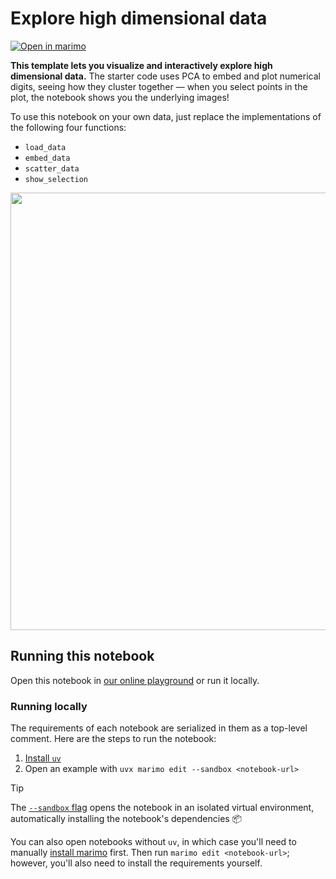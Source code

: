 # Explore high dimensional data

[![Open in marimo](https://marimo.io/shield.svg)](https://marimo.app/github.com/marimo-team/examples/blob/main/explore_high_dimensional_data/explore_high_dimensional_data.py)

**This template lets you visualize and interactively explore high dimensional
data.** The starter code uses PCA to embed and plot numerical digits, seeing
how they cluster together — when you select points in the plot, the notebook
shows you the underlying images!

To use this notebook on your own data, just replace the implementations
of the following four functions:

* `load_data`
* `embed_data`
* `scatter_data`
* `show_selection`

<img src="https://raw.githubusercontent.com/marimo-team/marimo/main/docs/_static/embedding.gif" width="700px" />

## Running this notebook

Open this notebook in [our online
playground](https://marimo.app/github.com/marimo-team/examples/blob/main/explore_high_dimensional_data/explore_high_dimensional_data.py)
or run it locally.

### Running locally

The requirements of each notebook are serialized in them as a top-level
comment. Here are the steps to run the notebook:

1. [Install `uv`](https://github.com/astral-sh/uv/?tab=readme-ov-file#installation)
2. Open an example with `uvx marimo edit --sandbox <notebook-url>`

> [!TIP]
> The [`--sandbox`
> flag](https://docs.marimo.io/guides/package_reproducibility/) opens the
> notebook in an isolated virtual environment, automatically installing the
> notebook's dependencies 📦

You can also open notebooks without `uv`, in which case you'll need to
manually [install marimo](https://docs.marimo.io/getting_started/index.html#installation)
first. Then run `marimo edit <notebook-url>`; however, you'll also need to
install the requirements yourself.
